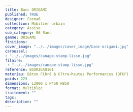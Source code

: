 ```yaml
---
title: Banc ORIGAMI 
published: TRUE
designer: Forma6
collection: Mobilier urbain
category: Assise
sub_category: 06 Banc
gamme: ORIGAMI
finitions: 
cover_image: "../../images/cover_image/banc-origami.jpg"
caroussel: 
- "../../images/canape-stamp-lisse.jpg"
filaire: 
 - "../../images/canape-stamp-lisse.jpg"
reference: BSORIGA0101
materiau: Béton Fibré à Ultra-hautes Performances (BFUP)
poids: 223
dimensions: L2000 x P450 H850
format: Multibloc
traitement: ""
tags: 
description: ""
---
```

